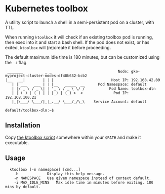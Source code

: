 # Kubernetes toolbox

A utility script to launch a shell in a semi-persistent pod on a cluster, with TTL.

When running `ktoolbox` it will check if an existing toolbox pod is running,
then exec into it and start a bash shell. If the pod does not exist, or has
exited, `ktoolbox` will (re)create it before proceeding.

The default maximum idle time is 180 minutes, but can be customized using the
`-i` flag.


```% ktoolbox
 _______          _ _                              Node: gke-myproject-cluster-nodes-df48b632-bcb2
|__   __|        | | |                          Host IP: 192.168.42.89
   | | ___   ___ | | |__   _____  __      Pod Namespace: default
   | |/ _ \ / _ \| | '_ \ / _ \ \/ /           Pod Name: toolbox-dln
   | | (_) | (_) | | |_) | (_) >  <              Pod IP: 192.168.100.21
   |_|\___/ \___/|_|_.__/ \___/_/\_\    Service Account: default

default/toolbox-dln:~$
```

## Installation

Copy [the ktoolbox script](https://raw.githubusercontent.com/dln/ktoolbox/master/ktoolbox) somewhere within your `$PATH` and make it executable.

## Usage

```
  ktoolbox [-n namespace] [cmd...]
    -h             Display this help message.
    -n NAMESPACE   Use given namespace instead of context default.
    -i MAX_IDLE_MINS   Max idle time in minutes before exiting. 180 mins by default.
```
